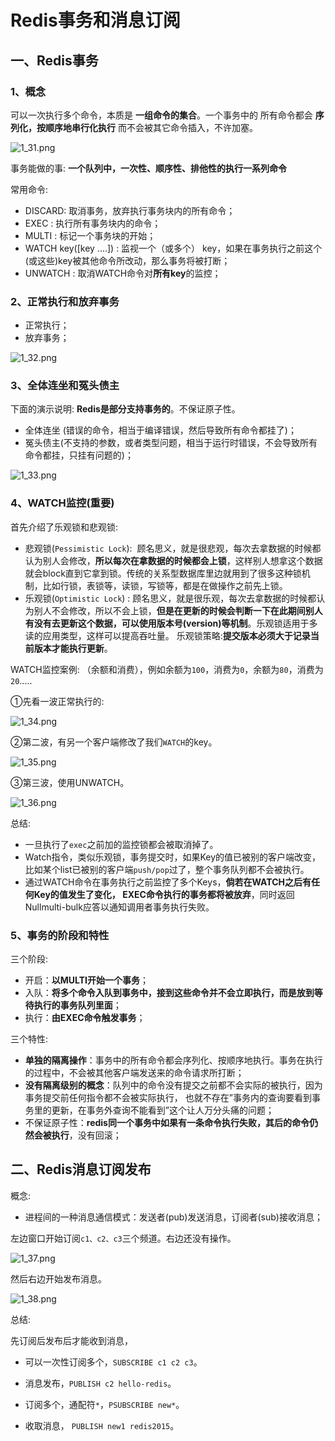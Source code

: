 # Redis事务和消息订阅

## 一、Redis事务

### 1、概念

可以一次执行多个命令，本质是 **一组命令的集合**。一个事务中的 所有命令都会 **序列化，按顺序地串行化执行** 而不会被其它命令插入，不许加塞。

![1_31.png](images/1_31.png)

事务能做的事: **一个队列中，一次性、顺序性、排他性的执行一系列命令**

常用命令:

* DISCARD: 取消事务，放弃执行事务块内的所有命令；
* EXEC : 执行所有事务块内的命令；
* MULTI : 标记一个事务块的开始；
* WATCH key([key ....])   : 监视一个（或多个） key，如果在事务执行之前这个(或这些)key被其他命令所改动，那么事务将被打断；
* UNWATCH : 取消WATCH命令对**所有key**的监控；

### 2、正常执行和放弃事务

* 正常执行；
* 放弃事务；

![1_32.png](images/1_32.png)

### 3、全体连坐和冤头债主

下面的演示说明:  **Redis是部分支持事务的**。不保证原子性。

* 全体连坐 (错误的命令，相当于编译错误，然后导致所有命令都挂了)；
* 冤头债主(不支持的参数，或者类型问题，相当于运行时错误，不会导致所有命令都挂，只挂有问题的)；

![1_33.png](images/1_33.png)

### 4、WATCH监控(重要)

首先介绍了乐观锁和悲观锁:

* 悲观锁(`Pessimistic Lock`):  顾名思义，就是很悲观，每次去拿数据的时候都认为别人会修改，**所以每次在拿数据的时候都会上锁**，这样别人想拿这个数据就会block直到它拿到锁。传统的关系型数据库里边就用到了很多这种锁机制，比如行锁，表锁等，读锁，写锁等，都是在做操作之前先上锁。
* 乐观锁(`Optimistic Lock`) : 顾名思义，就是很乐观，每次去拿数据的时候都认为别人不会修改，所以不会上锁，**但是在更新的时候会判断一下在此期间别人有没有去更新这个数据，可以使用版本号(version)等机制**。乐观锁适用于多读的应用类型，这样可以提高吞吐量。 乐观锁策略:**提交版本必须大于记录当前版本才能执行更新**。

WATCH监控案例: （余额和消费），例如余额为`100`，消费为`0`，余额为`80`，消费为`20`.....

①先看一波正常执行的:

![1_34.png](images/1_34.png)

②第二波，有另一个客户端修改了我们`WATCH`的key。

![1_35.png](images/1_35.png)

③第三波，使用UNWATCH。

![1_36.png](images/1_36.png)

总结:

* 一旦执行了`exec`之前加的监控锁都会被取消掉了。
* Watch指令，类似乐观锁，事务提交时，如果Key的值已被别的客户端改变， 比如某个list已被别的客户端`push/pop`过了，整个事务队列都不会被执行。
* 通过WATCH命令在事务执行之前监控了多个Keys，**倘若在WATCH之后有任何Key的值发生了变化， EXEC命令执行的事务都将被放弃**，同时返回Nullmulti-bulk应答以通知调用者事务执行失败。

### 5、事务的阶段和特性

三个阶段:

* 开启：**以MULTI开始一个事务**；
* 入队：**将多个命令入队到事务中，接到这些命令并不会立即执行，而是放到等待执行的事务队列里面**；
* 执行：**由EXEC命令触发事务**；

三个特性:

* **单独的隔离操作**：事务中的所有命令都会序列化、按顺序地执行。事务在执行的过程中，不会被其他客户端发送来的命令请求所打断；
* **没有隔离级别的概念**：队列中的命令没有提交之前都不会实际的被执行，因为事务提交前任何指令都不会被实际执行， 也就不存在”事务内的查询要看到事务里的更新，在事务外查询不能看到”这个让人万分头痛的问题；
* 不保证原子性：**redis同一个事务中如果有一条命令执行失败，其后的命令仍然会被执行**，没有回滚；

## 二、Redis消息订阅发布

概念:

* 进程间的一种消息通信模式：发送者(pub)发送消息，订阅者(sub)接收消息；

左边窗口开始订阅`c1、c2、c3`三个频道。右边还没有操作。

![1_37.png](images/1_37.png)

然后右边开始发布消息。

![1_38.png](images/1_38.png)

总结:

先订阅后发布后才能收到消息，

* 可以一次性订阅多个，`SUBSCRIBE c1 c2 c3`。

* 消息发布，`PUBLISH c2 hello-redis`。

* 订阅多个，通配符`*`，`PSUBSCRIBE new*`。
* 收取消息， `PUBLISH new1 redis2015`。
